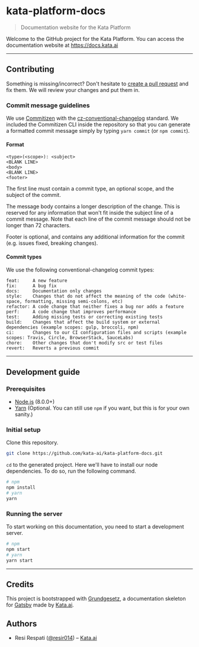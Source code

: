 # kata-platform-docs

> Documentation website for the Kata Platform

Welcome to the GitHub project for the Kata Platform. You can access the documentation website at https://docs.kata.ai

---

## Contributing

Something is missing/incorrect? Don't hesitate to [create a pull request](https://github.com/kata-ai/kata-platform-docs/pulls) and fix them. We will review your changes and put them in.

### Commit message guidelines

We use [Commitizen](https://github.com/commitizen/cz-cli) with the [cz-conventional-changelog](https://github.com/commitizen/cz-conventional-changelog) standard. We included the Commitizen CLI inside the repository so that you can generate a formatted commit message simply by typing `yarn commit` (or `npm commit`).

#### Format

```
<type>(<scope>): <subject>
<BLANK LINE>
<body>
<BLANK LINE>
<footer>
```

The first line must contain a commit type, an optional scope, and the subject of the commit.

The message body contains a longer description of the change. This is reserved for any information that won't fit inside the subject line of a commit message. Note that each line of the commit message should not be longer than 72 characters.

Footer is optional, and contains any additional information for the commit (e.g. issues fixed, breaking changes).

#### Commit types

We use the following conventional-changelog commit types:

```
feat:     A new feature
fix:      A bug fix
docs:     Documentation only changes
style:    Changes that do not affect the meaning of the code (white-space, formatting, missing semi-colons, etc)
refactor: A code change that neither fixes a bug nor adds a feature
perf:     A code change that improves performance
test:     Adding missing tests or correcting existing tests
build:    Changes that affect the build system or external dependencies (example scopes: gulp, broccoli, npm)
ci:       Changes to our CI configuration files and scripts (example scopes: Travis, Circle, BrowserStack, SauceLabs)
chore:    Other changes that don't modify src or test files
revert:   Reverts a previous commit
```

---

## Development guide

### Prerequisites

- [Node.js](https://nodejs.org/en/) (8.0.0+)
- [Yarn](https://yarnpkg.com) (Optional. You can still use `npm` if you want, but this is for your own sanity.)

### Initial setup

Clone this repository.

```bash
git clone https://github.com/kata-ai/kata-platform-docs.git
```

`cd` to the generated project. Here we'll have to install our node dependencies. To do so, run the following command.

```bash
# npm
npm install
# yarn
yarn
```

### Running the server

To start working on this documentation, you need to start a development server.

```bash
# npm
npm start
# yarn
yarn start
```

---

## Credits

This project is bootstrapped with [Grundgesetz](https://github.com/kata-ai/grundgesetz-skeleton), a documentation skeleton for [Gatsby](https://www.gatsbyjs.org/) made by [Kata.ai](https://kata.ai).

## Authors

- Resi Respati ([@resir014](https://twitter.com/resir014)) – [Kata.ai](https://kata.ai)
